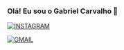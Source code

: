### Olá! Eu sou o Gabriel Carvalho 👋

[![INSTAGRAM](https://img.shields.io/badge/Instagram-E4405F?style=for-the-badge&logo=instagram&logoColor=white)](https://www.instagram.com/gabriel_carvalho91/)

[![GMAIL](https://img.shields.io/badge/Gmail-D14836?style=for-the-badge&logo=gmail&logoColor=white)]()
